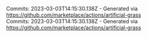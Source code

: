 Commits: 2023-03-03T14:15:30.138Z - Generated via https://github.com/marketplace/actions/artificial-grass
<br>
Commits: 2023-03-03T14:15:30.138Z - Generated via https://github.com/marketplace/actions/artificial-grass
<br>
